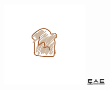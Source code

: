 <br />

<div align="center">
  
<a href="https://github.com/The-Toast"><img src="https://raw.githubusercontent.com/The-Toast/.github/main/assets/logo.png" width="256" /></a>
<b><big><big>토스트</big></big></b><br /><br /><br />

</div>

<br />
